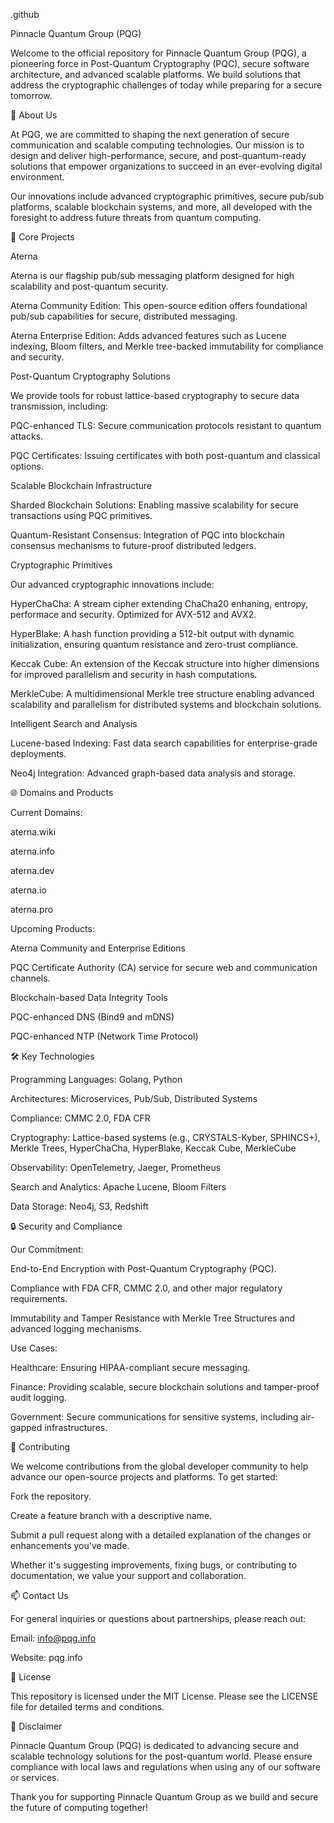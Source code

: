 .github

Pinnacle Quantum Group (PQG)

Welcome to the official repository for Pinnacle Quantum Group (PQG), a pioneering force in Post-Quantum Cryptography (PQC), secure software architecture, and advanced scalable platforms. We build solutions that address the cryptographic challenges of today while preparing for a secure tomorrow.

🌟 About Us

At PQG, we are committed to shaping the next generation of secure communication and scalable computing technologies. Our mission is to design and deliver high-performance, secure, and post-quantum-ready solutions that empower organizations to succeed in an ever-evolving digital environment.

Our innovations include advanced cryptographic primitives, secure pub/sub platforms, scalable blockchain systems, and more, all developed with the foresight to address future threats from quantum computing.

🚀 Core Projects

Aterna

Aterna is our flagship pub/sub messaging platform designed for high scalability and post-quantum security.

Aterna Community Edition: This open-source edition offers foundational pub/sub capabilities for secure, distributed messaging.

Aterna Enterprise Edition: Adds advanced features such as Lucene indexing, Bloom filters, and Merkle tree-backed immutability for compliance and security.

Post-Quantum Cryptography Solutions

We provide tools for robust lattice-based cryptography to secure data transmission, including:

PQC-enhanced TLS: Secure communication protocols resistant to quantum attacks.

PQC Certificates: Issuing certificates with both post-quantum and classical options.

Scalable Blockchain Infrastructure

Sharded Blockchain Solutions: Enabling massive scalability for secure transactions using PQC primitives.

Quantum-Resistant Consensus: Integration of PQC into blockchain consensus mechanisms to future-proof distributed ledgers.

Cryptographic Primitives

Our advanced cryptographic innovations include:

HyperChaCha: A stream cipher extending ChaCha20 enhaning, entropy, performace and security. Optimized for AVX-512 and AVX2.

HyperBlake: A hash function providing a 512-bit output with dynamic initialization, ensuring quantum resistance and zero-trust compliance.

Keccak Cube: An extension of the Keccak structure into higher dimensions for improved parallelism and security in hash computations.

MerkleCube: A multidimensional Merkle tree structure enabling advanced scalability and parallelism for distributed systems and blockchain solutions.

Intelligent Search and Analysis

Lucene-based Indexing: Fast data search capabilities for enterprise-grade deployments.

Neo4j Integration: Advanced graph-based data analysis and storage.

🌐 Domains and Products

Current Domains:

aterna.wiki

aterna.info

aterna.dev

aterna.io

aterna.pro

Upcoming Products:

Aterna Community and Enterprise Editions

PQC Certificate Authority (CA) service for secure web and communication channels.

Blockchain-based Data Integrity Tools

PQC-enhanced DNS (Bind9 and mDNS)

PQC-enhanced NTP (Network Time Protocol)

🛠 Key Technologies

Programming Languages: Golang, Python

Architectures: Microservices, Pub/Sub, Distributed Systems

Compliance: CMMC 2.0, FDA CFR

Cryptography: Lattice-based systems (e.g., CRYSTALS-Kyber, SPHINCS+), Merkle Trees, HyperChaCha, HyperBlake, Keccak Cube, MerkleCube

Observability: OpenTelemetry, Jaeger, Prometheus

Search and Analytics: Apache Lucene, Bloom Filters

Data Storage: Neo4j, S3, Redshift

🔒 Security and Compliance

Our Commitment:

End-to-End Encryption with Post-Quantum Cryptography (PQC).

Compliance with FDA CFR, CMMC 2.0, and other major regulatory requirements.

Immutability and Tamper Resistance with Merkle Tree Structures and advanced logging mechanisms.

Use Cases:

Healthcare: Ensuring HIPAA-compliant secure messaging.

Finance: Providing scalable, secure blockchain solutions and tamper-proof audit logging.

Government: Secure communications for sensitive systems, including air-gapped infrastructures.

🤝 Contributing

We welcome contributions from the global developer community to help advance our open-source projects and platforms. To get started:

Fork the repository.

Create a feature branch with a descriptive name.

Submit a pull request along with a detailed explanation of the changes or enhancements you've made.

Whether it's suggesting improvements, fixing bugs, or contributing to documentation, we value your support and collaboration.

📫 Contact Us

For general inquiries or questions about partnerships, please reach out:

Email: info@pqg.info

Website: pqg.info

📜 License

This repository is licensed under the MIT License. Please see the LICENSE file for detailed terms and conditions.

📄 Disclaimer

Pinnacle Quantum Group (PQG) is dedicated to advancing secure and scalable technology solutions for the post-quantum world. Please ensure compliance with local laws and regulations when using any of our software or services.

Thank you for supporting Pinnacle Quantum Group as we build and secure the future of computing together!
